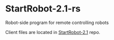 # StartRobot-2.1-rs
Robot-side program for remote controlling robots

Client files are located in [StartRobot-2.1](https://github.com/EdVenty/StartRobot-2.1) repo.
